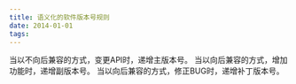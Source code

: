 ```yaml
---
title: 语义化的软件版本号规则
date: 2014-01-01
tags: 
---
```

当以不向后兼容的方式，变更API时，递增主版本号。
当以向后兼容的方式，增加功能时，递增副版本号。
当以向后兼容的方式，修正BUG时，递增补丁版本号。

